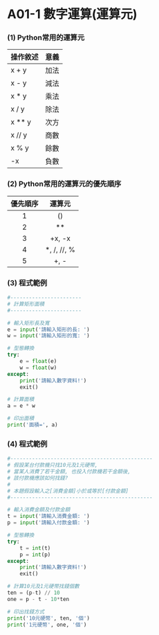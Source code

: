 # A01-1 數字運算(運算元)


### (1) Python常用的運算元
| 操作敘述 | 意義 |
|---------|------|
| x + y | 加法 |
| x - y | 減法 |
| x * y | 乘法 |
| x / y | 除法  |
|x ** y | 次方  |
|x // y  | 商數  |
|x % y | 餘數  |
|-x | 負數  |


### (2) Python常用的運算元的優先順序
|優先順序 | 運算元 |
|:---------:|:------:|
|1  |() |
| 2 | ** |
|3 | +x, -x |
|4 | *, /, //, %  |
|5 | +, -  |

### (3) 程式範例
``` python
#-----------------------
# 計算矩形面積
#-----------------------

# 輸入矩形長及寬
e = input('請輸入矩形的長: ')
w = input('請輸入矩形的寬: ')

# 型態轉換
try:
    e = float(e)
    w = float(w)
except:
    print('請輸入數字資料!')
    exit()

# 計算面積
a = e * w

# 印出面積
print('面積=', a)
```

### (4) 程式範例
``` python
#----------------------------------------------
# 假設某台付款機只找10元及1元硬幣,
# 當某人消費了若干金額, 也投入付款機若干金額後,
# 該付款機應該如何找錢?
#
# 本題假設輸入之[消費金額]小於或等於[付款金額]
#----------------------------------------------

# 輸入消費金額及付款金額
t = input('請輸入消費金額: ')
p = input('請輸入付款金額: ')

# 型態轉換
try:
    t = int(t)
    p = int(p)
except:
    print('請輸入數字資料!')
    exit()

# 計算10元及1元硬幣找錢個數
ten = (p-t) // 10
one = p - t - 10*ten

# 印出找錢方式
print('10元硬幣', ten, '個')
print('1元硬幣', one, '個')
```
